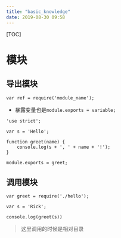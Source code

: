 ```yaml
---
title: "basic_knowledge"
date: 2019-08-30 09:58
---
```

[TOC]

# 模块



## 导出模块

`var ref = require('module_name');`

- 暴露变量也是`module.exports = variable;`

```
'use strict';

var s = 'Hello';

function greet(name) {
    console.log(s + ', ' + name + '!');
}

module.exports = greet;
```



## 调用模块

```
var greet = require('./hello');

var s = 'Rick';

console.log(greet(s))
```

> 这里调用的时候是相对目录



